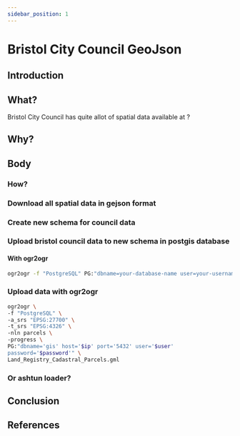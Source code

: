 ```yaml
---
sidebar_position: 1
---
```


# Bristol City Council GeoJson

## Introduction

## What?

Bristol City Council has quite allot of spatial data available at ?

## Why?

## Body

### How?

### Download all spatial data in gejson format

### Create new schema for council data

### Upload bristol council data to new schema in postgis database

#### With ogr2ogr

```bash
ogr2ogr -f "PostgreSQL" PG:"dbname=your-database-name user=your-username password=mypassword" /path/to/jour/GeoJSon/file -nln table-name
```

### Upload data with ogr2ogr

```bash
ogr2ogr \
-f "PostgreSQL" \
-a_srs "EPSG:27700" \
-t_srs "EPSG:4326" \
-nln parcels \
-progress \
PG:"dbname='gis' host='$ip' port='5432' user='$user'
password='$password'" \
Land_Registry_Cadastral_Parcels.gml
```

### Or ashtun loader?

## Conclusion

## References



